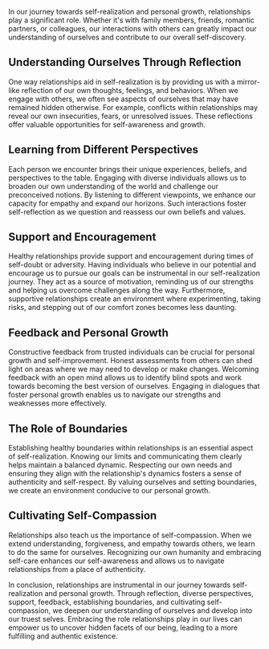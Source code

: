 
In our journey towards self-realization and personal growth, relationships play a significant role. Whether it's with family members, friends, romantic partners, or colleagues, our interactions with others can greatly impact our understanding of ourselves and contribute to our overall self-discovery.

Understanding Ourselves Through Reflection
------------------------------------------

One way relationships aid in self-realization is by providing us with a mirror-like reflection of our own thoughts, feelings, and behaviors. When we engage with others, we often see aspects of ourselves that may have remained hidden otherwise. For example, conflicts within relationships may reveal our own insecurities, fears, or unresolved issues. These reflections offer valuable opportunities for self-awareness and growth.

Learning from Different Perspectives
------------------------------------

Each person we encounter brings their unique experiences, beliefs, and perspectives to the table. Engaging with diverse individuals allows us to broaden our own understanding of the world and challenge our preconceived notions. By listening to different viewpoints, we enhance our capacity for empathy and expand our horizons. Such interactions foster self-reflection as we question and reassess our own beliefs and values.

Support and Encouragement
-------------------------

Healthy relationships provide support and encouragement during times of self-doubt or adversity. Having individuals who believe in our potential and encourage us to pursue our goals can be instrumental in our self-realization journey. They act as a source of motivation, reminding us of our strengths and helping us overcome challenges along the way. Furthermore, supportive relationships create an environment where experimenting, taking risks, and stepping out of our comfort zones becomes less daunting.

Feedback and Personal Growth
----------------------------

Constructive feedback from trusted individuals can be crucial for personal growth and self-improvement. Honest assessments from others can shed light on areas where we may need to develop or make changes. Welcoming feedback with an open mind allows us to identify blind spots and work towards becoming the best version of ourselves. Engaging in dialogues that foster personal growth enables us to navigate our strengths and weaknesses more effectively.

The Role of Boundaries
----------------------

Establishing healthy boundaries within relationships is an essential aspect of self-realization. Knowing our limits and communicating them clearly helps maintain a balanced dynamic. Respecting our own needs and ensuring they align with the relationship's dynamics fosters a sense of authenticity and self-respect. By valuing ourselves and setting boundaries, we create an environment conducive to our personal growth.

Cultivating Self-Compassion
---------------------------

Relationships also teach us the importance of self-compassion. When we extend understanding, forgiveness, and empathy towards others, we learn to do the same for ourselves. Recognizing our own humanity and embracing self-care enhances our self-awareness and allows us to navigate relationships from a place of authenticity.

In conclusion, relationships are instrumental in our journey towards self-realization and personal growth. Through reflection, diverse perspectives, support, feedback, establishing boundaries, and cultivating self-compassion, we deepen our understanding of ourselves and develop into our truest selves. Embracing the role relationships play in our lives can empower us to uncover hidden facets of our being, leading to a more fulfilling and authentic existence.
